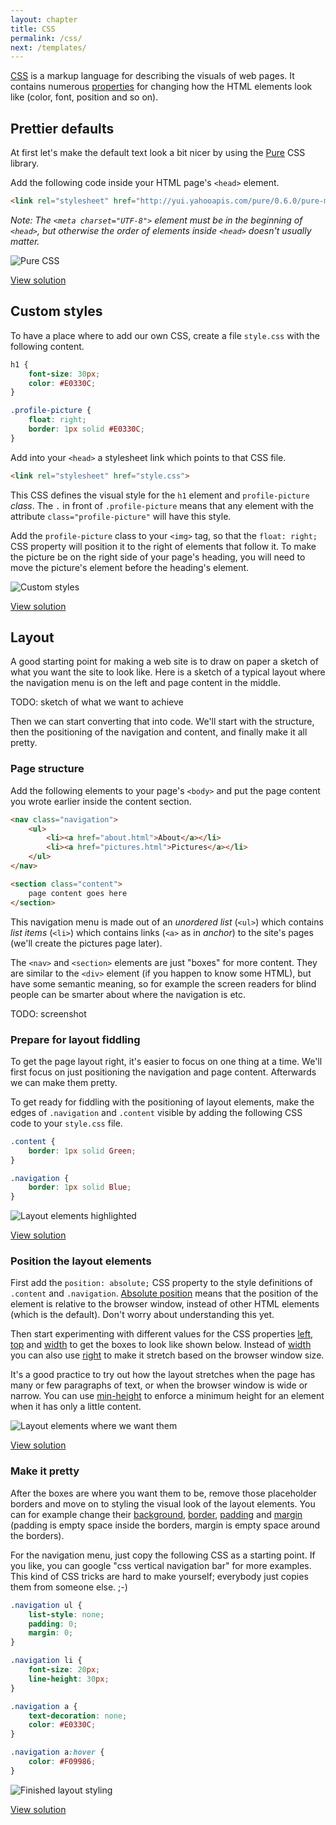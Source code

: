 ```yaml
---
layout: chapter
title: CSS
permalink: /css/
next: /templates/
---
```


[CSS][css] is a markup language for describing the visuals of web pages. It contains numerous [properties][css-properties] for changing how the HTML elements look like (color, font, position and so on).


## Prettier defaults

At first let's make the default text look a bit nicer by using the [Pure](http://purecss.io/) CSS library.

Add the following code inside your HTML page's `<head>` element.

```HTML
<link rel="stylesheet" href="http://yui.yahooapis.com/pure/0.6.0/pure-min.css">
```

*Note: The `<meta charset="UTF-8">` element must be in the beginning of `<head>`, but otherwise the order of elements inside `<head>` doesn't usually matter.*

![Pure CSS](pure.png)

[View solution](https://github.com/orfjackal/web-intro-project/commit/a6be40bb4f6f5a511ad4bb060efebd81ab961939)


## Custom styles

To have a place where to add our own CSS, create a file `style.css` with the following content.

```css
h1 {
    font-size: 30px;
    color: #E0330C;
}

.profile-picture {
    float: right;
    border: 1px solid #E0330C;
}
```

Add into your `<head>` a stylesheet link which points to that CSS file.

```html
<link rel="stylesheet" href="style.css">
```

This CSS defines the visual style for the `h1` element and `profile-picture` *class*. The `.` in front of `.profile-picture` means that any element with the attribute `class="profile-picture"` will have this style.

Add the `profile-picture` class to your `<img>` tag, so that the `float: right;` CSS property will position it to the right of elements that follow it. To make the picture be on the right side of your page's heading, you will need to move the picture's element before the heading's element.

![Custom styles](custom.png)

[View solution](https://github.com/orfjackal/web-intro-project/commit/fdeae81320dcc3d9fcf7a1ec8d8af6fabe196cfa)


## Layout

A good starting point for making a web site is to draw on paper a sketch of what you want the site to look like. Here is a sketch of a typical layout where the navigation menu is on the left and page content in the middle.

TODO: sketch of what we want to achieve

Then we can start converting that into code. We'll start with the structure, then the positioning of the navigation and content, and finally make it all pretty.


### Page structure

Add the following elements to your page's `<body>` and put the page content you wrote earlier inside the content section.

```html
<nav class="navigation">
    <ul>
        <li><a href="about.html">About</a></li>
        <li><a href="pictures.html">Pictures</a></li>
    </ul>
</nav>

<section class="content">
    page content goes here
</section>
```

This navigation menu is made out of an *unordered list* (`<ul>`) which contains *list items* (`<li>`) which contains links (`<a>` as in *anchor*) to the site's pages (we'll create the pictures page later).

The `<nav>` and `<section>` elements are just "boxes" for more content. They are similar to the `<div>` element (if you happen to know some HTML), but have some semantic meaning, so for example the screen readers for blind people can be smarter about where the navigation is etc.

TODO: screenshot


### Prepare for layout fiddling

To get the page layout right, it's easier to focus on one thing at a time. We'll first focus on just positioning the navigation and page content. Afterwards we can make them pretty.

To get ready for fiddling with the positioning of layout elements, make the edges of `.navigation` and `.content` visible by adding the following CSS code to your `style.css` file.

```css
.content {
    border: 1px solid Green;
}

.navigation {
    border: 1px solid Blue;
}
```

![Layout elements highlighted](layout-blocks-before.png)

[View solution](https://github.com/orfjackal/web-intro-project/commit/07fbf94b53f888e010c61a2c31b1fdf861684ef6)


### Position the layout elements

First add the `position: absolute;` CSS property to the style definitions of `.content` and `.navigation`. [Absolute position][css-position] means that the position of the element is relative to the browser window, instead of other HTML elements (which is the default). Don't worry about understanding this yet.

Then start experimenting with different values for the CSS properties [left][css-left], [top][css-top] and [width][css-width] to get the boxes to look like shown below. Instead of [width][css-width] you can also use [right][css-right] to make it stretch based on the browser window size.

It's a good practice to try out how the layout stretches when the page has many or few paragraphs of text, or when the browser window is wide or narrow. You can use [min-height][css-min-height] to enforce a minimum height for an element when it has only a little content.

![Layout elements where we want them](layout-blocks-after.png)

[View solution](https://github.com/orfjackal/web-intro-project/commit/d460ff730c7e4ccb55c1821a6fe7e8fe9fc14b9b)


### Make it pretty

After the boxes are where you want them to be, remove those placeholder borders and move on to styling the visual look of the layout elements. You can for example change their [background][css-background], [border][css-border], [padding][css-padding] and [margin][css-margin] (padding is empty space inside the borders, margin is empty space around the borders).

For the navigation menu, just copy the following CSS as a starting point. If you like, you can google "css vertical navigation bar" for more examples. This kind of CSS tricks are hard to make yourself; everybody just copies them from someone else. ;-)

```css
.navigation ul {
    list-style: none;
    padding: 0;
    margin: 0;
}

.navigation li {
    font-size: 20px;
    line-height: 30px;
}

.navigation a {
    text-decoration: none;
    color: #E0330C;
}

.navigation a:hover {
    color: #F09986;
}
```

![Finished layout styling](pretty-layout.png)

[View solution](https://github.com/orfjackal/web-intro-project/commit/e7e4aa852afe598bf7aa609a4a6a22775992d773)


[css]: https://developer.mozilla.org/en-US/docs/Web/CSS
[css-properties]: https://developer.mozilla.org/en-US/docs/Web/CSS/Reference
[css-position]: https://developer.mozilla.org/en-US/docs/Web/CSS/position
[css-left]: https://developer.mozilla.org/en-US/docs/Web/CSS/left
[css-top]: https://developer.mozilla.org/en-US/docs/Web/CSS/top
[css-width]: https://developer.mozilla.org/en-US/docs/Web/CSS/width
[css-right]: https://developer.mozilla.org/en-US/docs/Web/CSS/right
[css-min-height]: https://developer.mozilla.org/en-US/docs/Web/CSS/min-height
[css-background]: https://developer.mozilla.org/en-US/docs/Web/CSS/background
[css-margin]: https://developer.mozilla.org/en-US/docs/Web/CSS/margin
[css-padding]: https://developer.mozilla.org/en-US/docs/Web/CSS/padding
[css-border]: https://developer.mozilla.org/en-US/docs/Web/CSS/border
[html-ul]: https://developer.mozilla.org/en-US/docs/Web/HTML/Element/ul
[html-li]: https://developer.mozilla.org/en-US/docs/Web/HTML/Element/ul
[css-navigation-bar]: http://www.w3schools.com/css/css_navbar.asp
